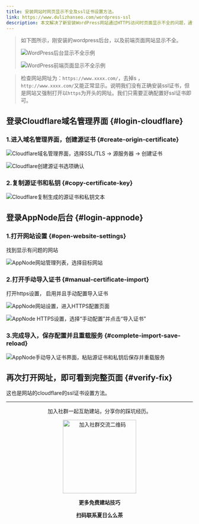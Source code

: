 ```yaml
---
title: 安装网站时网页显示不全及ssl证书设置方法。
link: https://www.dulizhanseo.com/wordpress-ssl
description: 本文解决了新安装WordPress网站通过HTTPS访问时页面显示不全的问题，通常由SSL证书配置不当引起。文中详细介绍了如何在Cloudflare生成源证书，并在AppNode后台手动导入该证书以正确启用HTTPS，从而确保网站完整显示。
---
```


> 如下图所示，刚安装的wordpress后台，以及前端页面网站显示不全。
>
> ![WordPress后台显示不全示例](https://cos.files.maozhishi.com/小书匠/1702014708150.png)
>
> ![WordPress前端页面显示不全示例](https://cos.files.maozhishi.com/小书匠/1702014708154.png)

> 检查网站网址为：`https://www.xxxx.com/`，去掉s ，`http://www.xxxx.com/`又能正常显示。说明我们没有正确安装ssl证书，但是网站又强制打开以`https`为开头的网址。我们只需要正确配置好ssl证书即可。

## 登录Cloudflare域名管理界面 {#login-cloudflare}

### 1.进入域名管理界面，创建源证书 {#create-origin-certificate}

![Cloudflare域名管理界面，选择SSL/TLS -> 源服务器 -> 创建证书](https://cos.files.maozhishi.com/小书匠/1702014708155.png)

![Cloudflare创建源证书选项确认](https://cos.files.maozhishi.com/小书匠/1702014708156.png)

### 2.复制源证书和私钥 {#copy-certificate-key}

![Cloudflare复制生成的源证书和私钥文本](https://cos.files.maozhishi.com/小书匠/1702014708157.png)

## 登录AppNode后台 {#login-appnode}

### 1.打开网站设置 {#open-website-settings}

找到显示有问题的网站

![AppNode网站管理列表，选择目标网站](https://cos.files.maozhishi.com/小书匠/1702014708160.png)

### 2.打开手动导入证书 {#manual-certificate-import}

打开https设置， 启用并且手动配置导入证书

![AppNode网站设置，进入HTTPS配置页面](https://cos.files.maozhishi.com/小书匠/1702014708161.png)

![AppNode HTTPS设置，选择“手动配置”并点击“导入证书”](https://cos.files.maozhishi.com/小书匠/1702014708162.png)

### 3.完成导入，保存配置并且重载服务 {#complete-import-save-reload}

![AppNode手动导入证书界面，粘贴源证书和私钥后保存并重载服务](https://cos.files.maozhishi.com/小书匠/1702014708163.png)

## 再次打开网址，即可看到完整页面 {#verify-fix}

这也是网站的cloudflare的ssl证书设置方法。

---

<p style="text-align: center;">加入社群一起互助建站，分享你的踩坑经历。</p>
<p style="text-align: center;"><img src="https://cos.files.maozhishi.com/public/attachments/lfx/1670844224159.png" width="198" alt="加入社群交流二维码" /></p>
<p style="text-align: center;"><strong>更多免费建站技巧</strong></p>
<p style="text-align: center;"><strong>扫码联系夏日么么茶</strong></p>
